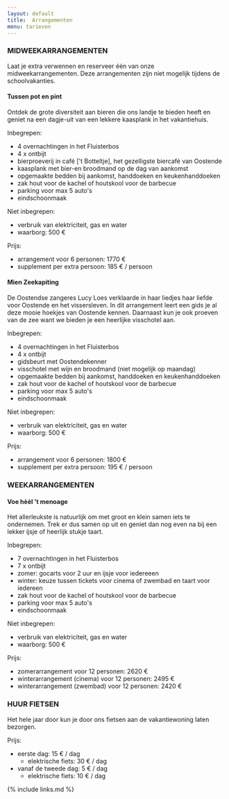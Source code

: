 ```yaml
---
layout: default
title:  Arrangementen
menu: tarieven
---
```


### MIDWEEKARRANGEMENTEN

Laat je extra verwennen en reserveer één van onze midweekarrangementen.
Deze arrangementen zijn niet mogelijk tijdens de schoolvakanties.

####  Tussen pot en pint

Ontdek de grote diversiteit aan bieren die ons landje te bieden heeft en geniet na een dagje-uit van een lekkere kaasplank in het vakantiehuis.

Inbegrepen:

- 4 overnachtingen in het Fluisterbos
- 4 x ontbijt 
- bierproeverij in café ['t Botteltje], het gezelligste biercafé van Oostende
- kaasplank met bier-en broodmand op de dag van aankomst
- opgemaakte bedden bij aankomst, handdoeken en keukenhanddoeken
- zak hout voor de kachel of houtskool voor de barbecue
- parking voor max 5 auto's
- eindschoonmaak

Niet inbegrepen:

- verbruik van elektriciteit, gas en water
- waarborg: 500 €

Prijs: 

- arrangement voor 6 personen: 1770&nbsp;€
- supplement per extra persoon: 185&nbsp;€ / persoon


####  Mien Zeekapiting
De Oostendse zangeres Lucy Loes verklaarde in haar liedjes haar liefde voor Oostende en het vissersleven. In dit arrangement leert een gids je al deze mooie hoekjes van Oostende kennen. Daarnaast kun je ook proeven van de zee want we bieden je een heerlijke visschotel aan.

Inbegrepen:

- 4 overnachtingen in het Fluisterbos
- 4 x ontbijt 
- gidsbeurt met Oostendekenner
- visschotel met wijn en broodmand (niet mogelijk op maandag)
- opgemaakte bedden bij aankomst, handdoeken en keukenhanddoeken
- zak hout voor de kachel of houtskool voor de barbecue
- parking voor max 5 auto's
- eindschoonmaak

Niet inbegrepen:

- verbruik van elektriciteit, gas en water
- waarborg: 500 €

Prijs: 

- arrangement voor 6 personen: 1800 €
- supplement per extra persoon: 195 € / persoon

### WEEKARRANGEMENTEN

####  Voe hèèl 't menoage
Het allerleukste is natuurlijk om met groot en klein samen iets te ondernemen. Trek er dus samen op uit en geniet dan nog even na bij een lekker ijsje of heerlijk stukje taart.

Inbegrepen:

- 7 overnachtingen in het Fluisterbos
- 7 x ontbijt 
- zomer: gocarts voor 2 uur en ijsje voor iedereeen
- winter: keuze tussen tickets voor cinema of zwembad en taart voor iedereen
- zak hout voor de kachel of houtskool voor de barbecue
- parking voor max 5 auto's
- eindschoonmaak

Niet inbegrepen:

- verbruik van elektriciteit, gas en water
- waarborg: 500 €

Prijs: 

- zomerarrangement voor 12 personen: 2620&nbsp;€
- winterarrangement (cinema) voor 12 personen: 2495&nbsp;€
- winterarrangement (zwembad) voor 12 personen: 2420&nbsp;€

### HUUR FIETSEN
Het hele jaar door kun je door ons fietsen aan de vakantiewoning laten bezorgen. 

Prijs:

- eerste dag: 15 € / dag
  - elektrische fiets: 30 € / dag
- vanaf de tweede dag: 5 € / dag
  - elektrische fiets: 10 € / dag

{% include links.md %}

